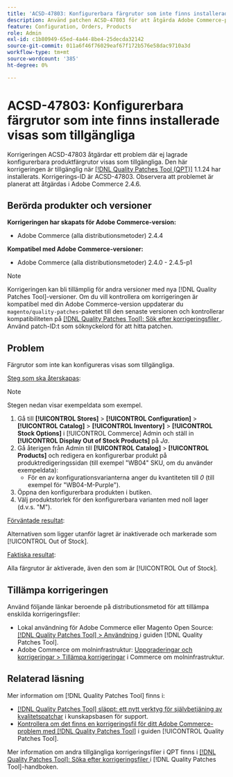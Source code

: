 ```yaml
---
title: 'ACSD-47803: Konfigurerbara färgrutor som inte finns installerade visas som tillgängliga'
description: Använd patchen ACSD-47803 för att åtgärda Adobe Commerce-problemet där färdiga konfigurerbara färgrutor visas som tillgängliga.
feature: Configuration, Orders, Products
role: Admin
exl-id: c1b80949-65ed-4a44-8be4-25decda32142
source-git-commit: 011a6f46f76029eaf67f172b576e58dac9710a3d
workflow-type: tm+mt
source-wordcount: '385'
ht-degree: 0%

---
```


# ACSD-47803: Konfigurerbara färgrutor som inte finns installerade visas som tillgängliga

Korrigeringen ACSD-47803 åtgärdar ett problem där ej lagrade konfigurerbara produktfärgrutor visas som tillgängliga. Den här korrigeringen är tillgänglig när [[!DNL Quality Patches Tool (QPT)]](https://experienceleague.adobe.com/sv/docs/commerce-operations/tools/quality-patches-tool/quality-patches-tool-to-self-serve-quality-patches) 1.1.24 har installerats. Korrigerings-ID är ACSD-47803. Observera att problemet är planerat att åtgärdas i Adobe Commerce 2.4.6.

## Berörda produkter och versioner

**Korrigeringen har skapats för Adobe Commerce-version:**

* Adobe Commerce (alla distributionsmetoder) 2.4.4

**Kompatibel med Adobe Commerce-versioner:**

* Adobe Commerce (alla distributionsmetoder) 2.4.0 - 2.4.5-p1

>[!NOTE]
>
>Korrigeringen kan bli tillämplig för andra versioner med nya [!DNL Quality Patches Tool]-versioner. Om du vill kontrollera om korrigeringen är kompatibel med din Adobe Commerce-version uppdaterar du `magento/quality-patches`-paketet till den senaste versionen och kontrollerar kompatibiliteten på [[!DNL Quality Patches Tool]: Sök efter korrigeringsfiler ](https://experienceleague.adobe.com/tools/commerce-quality-patches/index.html?lang=sv-SE). Använd patch-ID:t som söknyckelord för att hitta patchen.

## Problem

Färgrutor som inte kan konfigureras visas som tillgängliga.

<u>Steg som ska återskapas</u>:

>[!NOTE]
>
>Stegen nedan visar exempeldata som exempel.

1. Gå till **[!UICONTROL Stores]** > **[!UICONTROL Configuration]** > **[!UICONTROL Catalog]** > **[!UICONTROL Inventory]** > **[!UICONTROL Stock Options]** i [!UICONTROL Commerce] Admin och ställ in **[!UICONTROL Display Out of Stock Products]** på *Ja*.
1. Gå återigen från Admin till **[!UICONTROL Catalog]** > **[!UICONTROL Products]** och redigera en konfigurerbar produkt på produktredigeringssidan (till exempel &quot;WB04&quot; SKU, om du använder exempeldata):
   * För en av konfigurationsvarianterna anger du kvantiteten till *0* (till exempel för &quot;WB04-M-Purple&quot;).
1. Öppna den konfigurerbara produkten i butiken.
1. Välj produktstorlek för den konfigurerbara varianten med noll lager (d.v.s. &quot;M&quot;).

<u>Förväntade resultat</u>:

Alternativen som ligger utanför lagret är inaktiverade och markerade som [!UICONTROL Out of Stock].

<u>Faktiska resultat</u>:

Alla färgrutor är aktiverade, även den som är [!UICONTROL Out of Stock].

## Tillämpa korrigeringen

Använd följande länkar beroende på distributionsmetod för att tillämpa enskilda korrigeringsfiler:

* Lokal användning för Adobe Commerce eller Magento Open Source: [[!DNL Quality Patches Tool] > Användning ](/help/tools/quality-patches-tool/usage.md) i guiden [!DNL Quality Patches Tool].
* Adobe Commerce om molninfrastruktur: [Uppgraderingar och korrigeringar > Tillämpa korrigeringar](https://experienceleague.adobe.com/docs/commerce-cloud-service/user-guide/develop/upgrade/apply-patches.html?lang=sv-SE) i Commerce om molninfrastruktur.

## Relaterad läsning

Mer information om [!DNL Quality Patches Tool] finns i:

* [[!DNL Quality Patches Tool] släppt: ett nytt verktyg för självbetjäning av kvalitetspatchar](https://experienceleague.adobe.com/sv/docs/commerce-operations/tools/quality-patches-tool/quality-patches-tool-to-self-serve-quality-patches) i kunskapsbasen för support.
* [Kontrollera om det finns en korrigeringsfil för ditt Adobe Commerce-problem med  [!DNL Quality Patches Tool]](/help/tools/quality-patches-tool/patches-available-in-qpt/check-patch-for-magento-issue-with-magento-quality-patches.md) i guiden [!UICONTROL Quality Patches Tool].


Mer information om andra tillgängliga korrigeringsfiler i QPT finns i [[!DNL Quality Patches Tool]: Söka efter korrigeringsfiler ](https://experienceleague.adobe.com/tools/commerce-quality-patches/index.html?lang=sv-SE) i [!DNL Quality Patches Tool]-handboken.
